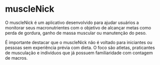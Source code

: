 # muscleNick

O muscleNick é um aplicativo desenvolvido para ajudar usuários a monitorar seus macronutrientes com o objetivo de alcançar metas como perda de gordura, ganho de massa muscular ou manutenção do peso.

É importante destacar que o muscleNick não é voltado para iniciantes ou pessoas sem experiência prévia com dieta. O foco são atletas, praticantes de musculação e indivíduos que já possuem familiaridade com contagem de macros.


